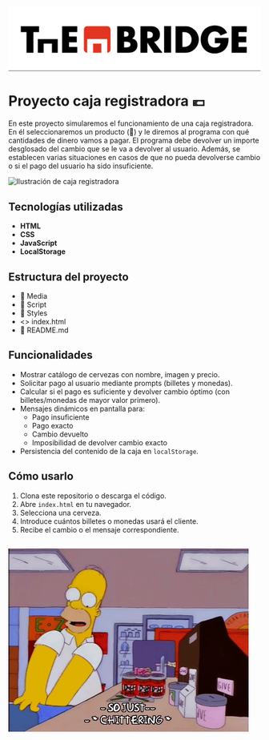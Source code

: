 ![Faldón de The Bridge](./media/77754601-e8365180-702b-11ea-8bed-5bc14a43f869.png)

# Proyecto caja registradora 💶

En este proyecto simularemos el funcionamiento de una caja registradora. En él seleccionaremos un producto (🍺) y le diremos al programa con qué cantidades de dinero vamos a pagar. El programa debe devolver un importe desglosado del cambio que se le va a devolver al usuario. Además, se establecen varias situaciones en casos de que no pueda devolverse cambio o si el pago del usuario ha sido insuficiente.

![Ilustración de caja registradora](./media/dibujado-mano-ilustracion-caja-registradora-dibujos-animados_23-2150943878.avif)

## Tecnologías utilizadas

- **HTML**
- **CSS**
- **JavaScript**
- **LocalStorage**

## Estructura del proyecto

- 📁 Media
- 📁 Script
- 📁 Styles
- <> index.html
- 📖 README.md

## Funcionalidades

- Mostrar catálogo de cervezas con nombre, imagen y precio.
- Solicitar pago al usuario mediante prompts (billetes y monedas).
- Calcular si el pago es suficiente y devolver cambio óptimo (con billetes/monedas de mayor valor primero).
- Mensajes dinámicos en pantalla para:
  - Pago insuficiente
  - Pago exacto
  - Cambio devuelto
  - Imposibilidad de devolver cambio exacto
- Persistencia del contenido de la caja en `localStorage`.

## Cómo usarlo

1. Clona este repositorio o descarga el código.
2. Abre `index.html` en tu navegador.
3. Selecciona una cerveza.
4. Introduce cuántos billetes o monedas usará el cliente.
5. Recibe el cambio o el mensaje correspondiente.

![Gif de caja registradora](./media/gif-caja.gif)
---